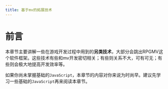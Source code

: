 ```yaml
---
title: 基于mv的拓展技术
---
```


# 前言
本章节主要讲解一些在游戏开发过程中用到的**另类技术**，大部分会跳出RPGMV这个软件框架。这些技术有些和mv开发密切相关；有些则关系不大，可有可无；有些则会极大地提高开发效率等。

如果你尚未掌握基础的```JavaScript```，本章节的内容对你来说为时尚早。建议先学习一些基础的```JavaScript```再来阅读本章节。